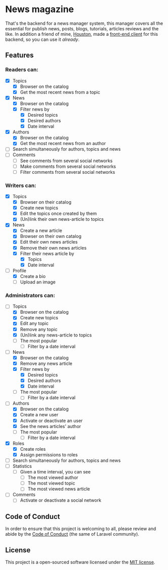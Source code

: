 # News magazine

That's the backend for a news manager system, this manager covers all the essential for publish news, posts, blogs, tutorials, articles reviews and the like. In addition a friend of mine, [Houston](https://github.com/houstonsbarros/), made a [front-end client](https://github.com/houstonsbarros/news_magazine) for this backend, so you can use it _already_.

## Features

### Readers can:

- [x] Topics
    - [x] Browser on the catalog
    - [x] Get the most recent news from a topic
- [x] News
    - [x] Browser on the catalog
    - [x] Filter news by 
        - [x] Desired topics
        - [x] Desired authors
        - [x] Date interval
- [x] Authors
    - [x] Browser on the catalog
    - [x] Get the most recent news from an author
- [ ] Search simultaneously for authors, topics and news
- [ ] Comments
    - [ ] See comments from several social networks
    - [ ] Make comments from several social networks
    - [ ] Filter comments from several social networks

### Writers can:

- [x] Topics
    - [x] Browser on their catalog
    - [x] Create new topics
    - [x] Edit the topics once created by them
    - [x] (Un)link their own news-article to topics
- [x] News
    - [x] Create a new article
    - [x] Browser on their own catalog
    - [x] Edit their own news articles
    - [x] Remove their own news articles
    - [x] Filter their news article by 
        - [x] Topics
        - [x] Date interval
- [ ] Profile
    - [x] Create a bio
    - [ ] Upload an image

### Administrators can:

- [ ] Topics
    - [x] Browser on the catalog
    - [x] Create new topics
    - [x] Edit any topic
    - [x] Remove any topic
    - [x] (Un)link any news-article to topics
    - [ ] The most popular
        - [ ] Filter by a date interval
- [ ] News
    - [x] Browser on the catalog
    - [x] Remove any news article
    - [x] Filter news by 
        - [x] Desired topics
        - [x] Desired authors
        - [x] Date interval
    - [ ] The most popular
        - [ ] Filter by a date interval
- [ ] Authors
    - [x] Browser on the catalog
    - [x] Create a new user
    - [x] Activate or deactivate an user
    - [x] See the news articles' author
    - [ ] The most popular
        - [ ] Filter by a date interval
- [x] Roles
    - [x] Create roles
    - [x] Assign permissions to roles
- [ ] Search simultaneously for authors, topics and news
- [ ] Statistics
    - [ ] Given a time interval, you can see
        - [ ] The most viewed author
        - [ ] The most viewed topic
        - [ ] The most viewed news article
- [ ] Comments
    - [ ] Activate or deactivate a social network

## Code of Conduct

In order to ensure that this project is welcoming to all, please review and abide by the [Code of Conduct](https://laravel.com/docs/contributions#code-of-conduct) (the same of Laravel community).

## License

This project is a open-sourced software licensed under the [MIT license](https://opensource.org/licenses/MIT).
